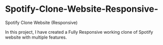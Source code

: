 # Spotify-Clone-Website-Responsive-
Spotify Clone Website (Responsive)

In this project, I have created a Fully Responsive working clone of Spotify website with multiple features.
